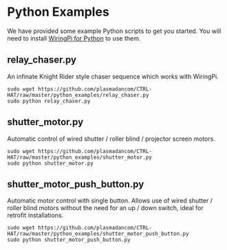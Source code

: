 # Python Examples

We have provided some example Python scripts to get you started. You will need to install [WiringPi for Python](https://github.com/plasmadancom/CTRL-HAT#install-wiringpi) to use them.


## relay_chaser.py

An infinate Knight Rider style chaser sequence which works with WiringPi.

```
sudo wget https://github.com/plasmadancom/CTRL-HAT/raw/master/python_examples/relay_chaser.py
sudo python relay_chaser.py
```

## shutter_motor.py

Automatic control of wired shutter / roller blind / projector screen motors.

```
sudo wget https://github.com/plasmadancom/CTRL-HAT/raw/master/python_examples/shutter_motor.py
sudo python shutter_motor.py
```

## shutter_motor_push_button.py

Automatic motor control with single button. Allows use of wired shutter / roller blind motors without the need for an up / down switch, ideal for retrofit installations.

```
sudo wget https://github.com/plasmadancom/CTRL-HAT/raw/master/python_examples/shutter_motor_push_button.py
sudo python shutter_motor_push_button.py
```